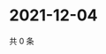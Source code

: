 # 2021-12-04

共 0 条

<!-- BEGIN WEIBO -->
<!-- 最后更新时间 Sat Dec 04 2021 16:00:50 GMT+0800 (China Standard Time) -->

<!-- END WEIBO -->
